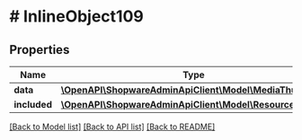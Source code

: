 # # InlineObject109

## Properties

Name | Type | Description | Notes
------------ | ------------- | ------------- | -------------
**data** | [**\OpenAPI\ShopwareAdminApiClient\Model\MediaThumbnail**](MediaThumbnail.md) |  | [optional]
**included** | [**\OpenAPI\ShopwareAdminApiClient\Model\Resource[]**](Resource.md) |  | [optional]

[[Back to Model list]](../../README.md#models) [[Back to API list]](../../README.md#endpoints) [[Back to README]](../../README.md)
